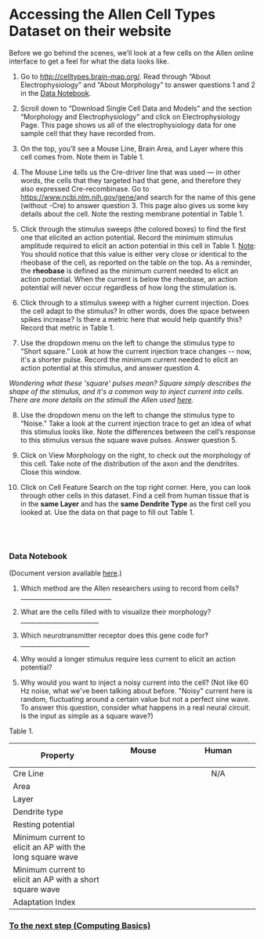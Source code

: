 # Accessing the Allen Cell Types Dataset on their website

Before we go behind the scenes, we’ll look at a few cells on the Allen online interface to get a feel for what the data looks like.

1. Go to <a href="http://celltypes.brain-map.org/">http://celltypes.brain-map.org/</a>. Read through “About Electrophysiology” and “About Morphology” to answer questions 1 and 2 in the <a href="https://docs.google.com/document/d/1bYbLwc2XUvw7nMsh3sW7to-jFvE636VYV-X7REAZLp8/edit?usp=sharing">Data Notebook</a>.

2. Scroll down to “Download Single Cell Data and Models” and the section “Morphology and Electrophysiology” and click on Electrophysiology Page. This page shows us all of the electrophysiology data for one sample cell that they have recorded from.

3. On the top, you’ll see a Mouse Line, Brain Area, and Layer where this cell comes from. Note them in Table 1.

4. The Mouse Line tells us the Cre-driver line that was used — in other words, the cells that they targeted had that gene, and therefore they also expressed Cre-recombinase. Go to <a href="https://www.ncbi.nlm.nih.gov/gene/">https://www.ncbi.nlm.nih.gov/gene/</a>and search for the name of this gene (without -Cre) to answer question 3. This page also gives us some key details about the cell. Note the resting membrane potential in Table 1.

5. Click through the stimulus sweeps (the colored boxes) to find the first one that elicited an action potential.
Record the minimum stimulus amplitude required to elicit an action potential in this cell in Table 1.
<u>Note</u>: You should notice that this value is either very close or identical to the rheobase of the cell, as reported on the table on the top. As a reminder, the <b>rheobase</b> is defined as the minimum current needed to elicit an action potential. When the current is below the rheobase, an action potential will never occur regardless of how long the stimulation is.

6. Click through to a stimulus sweep with a higher current injection. Does the cell adapt to the stimulus? In other words, does the space between spikes increase? Is there a metric here that would help quantify this? Record that metric in Table 1.

7. Use the dropdown menu on the left to change the stimulus type to “Short square.” Look at how the current injection trace changes -- now, it's a shorter pulse. Record the minimum current needed to elicit an action potential at this stimulus, and answer question 4.

<i>Wondering what these 'square' pulses mean? Square simply describes the shape of the stimulus, and it's a common way to inject current into cells. There are more details on the stimuli the Allen used <a href="https://github.com/ajuavinett/CellTypesLesson/blob/master/docs/stimuli.png?raw=true">here</a>.</i>

8. Use the dropdown menu on the left to change the stimulus type to “Noise.” Take a look at the current injection trace to get an idea of what this stimulus looks like. Note the differences between the cell’s response to this stimulus versus the square wave pulses. Answer question 5.

9. Click on View Morphology on the right, to check out the morphology of this cell. Take note of the distribution of the axon and the dendrites. Close this window.

10. Click on Cell Feature Search on the top right corner. Here, you can look through other cells in this dataset. Find a cell from human tissue that is in the <b>same Layer</b> and has the <b>same Dendrite Type</b> as the first cell you looked at. Use the data on that page to fill out Table 1.

<br><br>

### Data Notebook

(Document version available <a href="https://docs.google.com/document/d/1bYbLwc2XUvw7nMsh3sW7to-jFvE636VYV-X7REAZLp8/edit?usp=sharing">here</a>.)

1. Which method are the Allen researchers using to record from cells? _____________________________

2. What are the cells filled with to visualize their morphology? _________________________

3. Which neurotransmitter receptor does this gene code for? ______________________

4. Why would a longer stimulus require less current to elicit an action potential?

5. Why would you want to inject a noisy current into the cell?
(Not like 60 Hz noise, what we've been talking about before. "Noisy" current here is random, fluctuating around a certain value but not a perfect sine wave. To answer this question, consider what happens in a real neural circuit. Is the input as simple as a square wave?)


Table 1.

| Property | Mouse &nbsp;&nbsp;&nbsp;&nbsp;&nbsp;&nbsp;&nbsp;&nbsp;&nbsp;&nbsp;&nbsp;&nbsp;&nbsp;&nbsp;&nbsp;&nbsp;&nbsp;&nbsp;&nbsp;&nbsp;&nbsp;&nbsp;&nbsp;&nbsp;&nbsp;&nbsp;&nbsp;&nbsp;                      | Human &nbsp;&nbsp;&nbsp;&nbsp;&nbsp;&nbsp;&nbsp;&nbsp;&nbsp;&nbsp;&nbsp;&nbsp;&nbsp;&nbsp;&nbsp;&nbsp;&nbsp;&nbsp;&nbsp;&nbsp;&nbsp;&nbsp;&nbsp;&nbsp;&nbsp;&nbsp;&nbsp;&nbsp;                        |
|----------|:----------------------------:|:-------------------------------:|
| Cre Line || N/A |
| Area | | | 
| Layer | | |
| Dendrite type | | |
| Resting potential | | |
| Minimum current to elicit an AP with the long square wave | | |
| Minimum current to elicit an AP with a short square wave | | |
| Adaptation Index | | |



### <a href="https://ajuavinett.github.io/CellTypesLesson/computing">To the next step (Computing Basics)</a>
